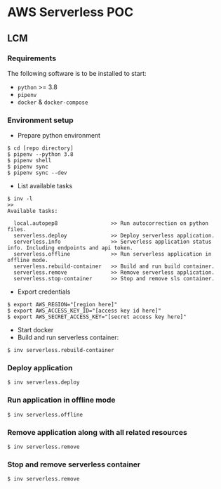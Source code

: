 # AWS Serverless POC

## LCM

### Requirements

The following software is to be installed to start:

- `python` >= 3.8
- `pipenv`
- `docker` & `docker-compose`

### Environment setup

- Prepare python environment

```
$ cd [repo directory]
$ pipenv --python 3.8
$ pipenv shell
$ pipenv sync
$ pipenv sync --dev
```

- List available tasks

```
$ inv -l
>>
Available tasks:

  local.autopep8                 >> Run autocorrection on python files.
  serverless.deploy              >> Deploy serverless application.
  serverless.info                >> Serverless application status info. Including endpoints and api token.
  serverless.offline             >> Run serverless application in offline mode.
  serverless.rebuild-container   >> Build and run build container.
  serverless.remove              >> Remove serverless application.
  serverless.stop-container      >> Stop and remove sls container.

```

- Export credentials

```
$ export AWS_REGION="[region here]"
$ export AWS_ACCESS_KEY_ID="[access key id here]"
$ export AWS_SECRET_ACCESS_KEY="[secret access key here]"

```

- Start docker
- Build and run serverless container:

```
$ inv serverless.rebuild-container
```

### Deploy application

```
$ inv serverless.deploy
```

### Run application in offline mode

```
$ inv serverless.offline
```

### Remove application along with all related resources

```
$ inv serverless.remove
```

### Stop and remove serverless container

```
$ inv serverless.remove
```
